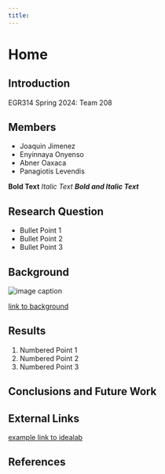 ```yaml
---
title: 
---
```


# Home

## Introduction
EGR314 Spring 2024: Team 208

## Members
* Joaquin Jimenez
* Enyinnaya Onyenso
* Abner Oaxaca
* Panagiotis Levendis

**Bold Text**
_Italic Text_
**_Bold and Italic Text_**

## Research Question

* Bullet Point 1
* Bullet Point 2
* Bullet Point 3

## Background

![image caption](https://idealab.asu.edu/assets/images/research/jumper1.png)

[link to background](/background)

## Results

1. Numbered Point 1
1. Numbered Point 2
1. Numbered Point 3

## Conclusions and Future Work

## External Links

[example link to idealab](https://idealab.asu.edu)


## References
